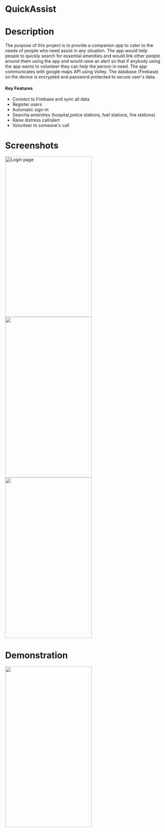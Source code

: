 # QuickAssist
# Description
The purpose of this project is to provide a companion app to cater to the needs of people who need assist in any situation.
The app would help people to quickly search for essential amenities and would link other people around them using the app and would raise an alert so that if anybody using the app wants to volunteer they can help the person in need.
The app communicates with google maps API using Volley. The database (Firebase) on the device is encrypted and password protected to secure user's data.

#### Key Features
- Connect to Firebase and sync all data
- Register users
- Automatic sign-in
- Searcha amenities (hospital,police stations, fuel stations, fire stations)
- Raise distress call/alert
- Volunteer to someone's call

# Screenshots
<img src="https://user-images.githubusercontent.com/62954414/149896948-a8b50d60-ba09-4495-8253-b12038a79f4e.png" width="280" height="520" alt="Login page" >  <img src="https://user-images.githubusercontent.com/62954414/149896965-5288806a-0f60-41fd-9b02-0db16ccdf2d8.png" width="280" height="520"> <img src="https://user-images.githubusercontent.com/62954414/149896994-adf72a48-639b-46d9-8be6-ee4f59aebfa4.png" width="280" height="520">

# Demonstration
<img src ="https://user-images.githubusercontent.com/62954414/149898475-2b4df447-7498-420f-b4ff-0c46c12e68a9.mov" width="280" height="520">
